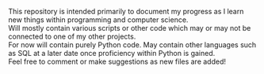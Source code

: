 This repository is intended primarily to document my progress as I learn new things within programming and computer science.  
Will mostly contain various scripts or other code which may or may not be connected to one of my other projects.  
For now will contain purely Python code. May contain other languages such as SQL at a later date once proficiency within Python is gained.  
Feel free to comment or make suggestions as new files are added!  
